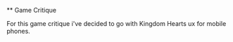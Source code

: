 ** Game Critique
  
  For this game critique i've decided to go with Kingdom Hearts ux for mobile phones. 
